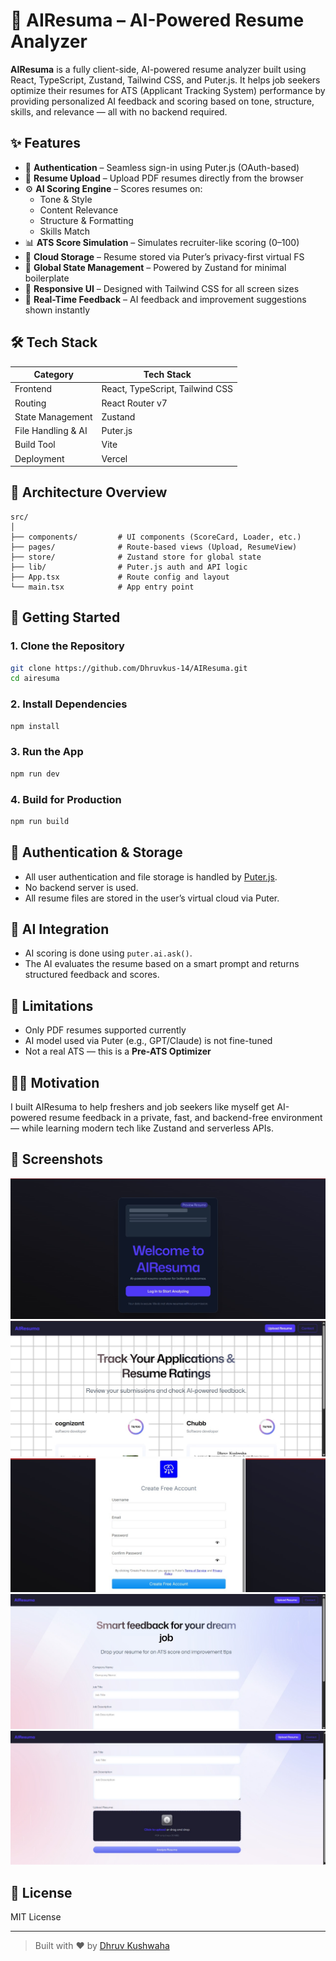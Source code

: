 
# 🧠 AIResuma – AI-Powered Resume Analyzer

**AIResuma** is a fully client-side, AI-powered resume analyzer built using React, TypeScript, Zustand, Tailwind CSS, and Puter.js. It helps job seekers optimize their resumes for ATS (Applicant Tracking System) performance by providing personalized AI feedback and scoring based on tone, structure, skills, and relevance — all with no backend required.

## ✨ Features

- 🔐 **Authentication** – Seamless sign-in using Puter.js (OAuth-based)
- 📄 **Resume Upload** – Upload PDF resumes directly from the browser
- ⚙️ **AI Scoring Engine** – Scores resumes on:
  - Tone & Style
  - Content Relevance
  - Structure & Formatting
  - Skills Match
- 📊 **ATS Score Simulation** – Simulates recruiter-like scoring (0–100)
- 📁 **Cloud Storage** – Resume stored via Puter’s privacy-first virtual FS
- 💾 **Global State Management** – Powered by Zustand for minimal boilerplate
- 🧩 **Responsive UI** – Designed with Tailwind CSS for all screen sizes
- 🔄 **Real-Time Feedback** – AI feedback and improvement suggestions shown instantly

## 🛠️ Tech Stack

| Category           | Tech Stack                         |
|--------------------|------------------------------------|
| Frontend           | React, TypeScript, Tailwind CSS    |
| Routing            | React Router v7                    |
| State Management   | Zustand                            |
| File Handling & AI | Puter.js                           |
| Build Tool         | Vite                               |
| Deployment         | Vercel    |

## 🧩 Architecture Overview

```
src/
│
├── components/         # UI components (ScoreCard, Loader, etc.)
├── pages/              # Route-based views (Upload, ResumeView)
├── store/              # Zustand store for global state
├── lib/                # Puter.js auth and API logic
├── App.tsx             # Route config and layout
└── main.tsx            # App entry point
```

## 🚀 Getting Started

### 1. Clone the Repository

```bash
git clone https://github.com/Dhruvkus-14/AIResuma.git
cd airesuma
```

### 2. Install Dependencies

```bash
npm install
```

### 3. Run the App

```bash
npm run dev
```

### 4. Build for Production

```bash
npm run build
```

## 🔐 Authentication & Storage

- All user authentication and file storage is handled by [Puter.js](https://puter.com/docs).
- No backend server is used.
- All resume files are stored in the user’s virtual cloud via Puter.

## 🧠 AI Integration

- AI scoring is done using `puter.ai.ask()`.
- The AI evaluates the resume based on a smart prompt and returns structured feedback and scores.

## 📌 Limitations

- Only PDF resumes supported currently
- AI model used via Puter (e.g., GPT/Claude) is not fine-tuned
- Not a real ATS — this is a **Pre-ATS Optimizer**

## 🙋‍♂️ Motivation

I built AIResuma to help freshers and job seekers like myself get AI-powered resume feedback in a private, fast, and backend-free environment — while learning modern tech like Zustand and serverless APIs.

## 📸 Screenshots
![Output](/screenshots/1.jpg)
![Output](/screenshots/2.jpg)
![Output](/screenshots/3.jpg)
![Output](/screenshots/4.jpg)
![Output](/screenshots/5.jpg)


## 📄 License

MIT License

---

> Built with ❤️ by [Dhruv Kushwaha](https://github.com/Dhruvkus-14)